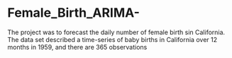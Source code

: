# Female_Birth_ARIMA-
The project was to forecast the daily number of female birth sin California. The data set described a time-series of baby births in California over 12 months in 1959, and there are 365 observations

